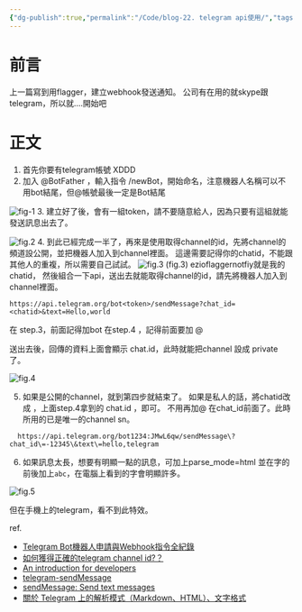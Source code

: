 ```yaml
---
{"dg-publish":true,"permalink":"/Code/blog-22. telegram api使用/","tags":["💻"],"created":"","updated":""}
---
```



# 前言
  上一篇寫到用flagger，建立webhook發送通知。
  公司有在用的就skype跟 telegram，所以就....開始吧
  
# 正文
  1. 首先你要有telegram帳號 XDDD
  2. 加入 @BotFather ，輸入指令 /newBot，開始命名，注意機器人名稱可以不用bot結尾，但@帳號最後一定是Bot結尾

![fig-1](/img/user/Code/blog-22.fig-1.jpg)
  3. 建立好了後，會有一組token，請不要隨意給人，因為只要有這組就能發送訊息出去了。

![fig.2](/img/user/Code/blog-22.fig-2.jpg)
  4. 到此已經完成一半了，再來是使用取得channel的id，先將channel的頻道設公開，並把機器人加入到channel裡面。
這邊需要記得你的chatid，不能跟其他人的重複，所以需要自己試試。
![fig.3](/img/user/Code/blog-22.fig-3.jpg)
(fig.3)
ezioflaggernotfiy就是我的chatid，
然後組合一下api，送出去就能取得channel的id，請先將機器人加入到channel裡面。
```
https://api.telegram.org/bot<token>/sendMessage?chat_id=<chatid>&text=Hello,world
```
<token> 在 step.3，前面記得加bot
<chatid> 在step.4 ，記得前面要加 @

送出去後，回傳的資料上面會顯示 chat.id，此時就能把channel 設成 private了。

![fig.4](/img/user/Code/blog-22.fig-4.jpg)


  5. 如果是公開的channel，就到第四步就結束了。
  如果是私人的話，將chatid改成 ，上面step.4拿到的 chat.id ，即可。
  不用再加@ 在chat_id前面了。此時所用的已是唯一的channel sn。

  ```
    https://api.telegram.org/bot1234:JMwL6qw/sendMessage\?chat_id\=-12345\&text\=hello,telegram
  ```

  6. 如果訊息太長，想要有明顯一點的訊息，可加上parse_mode=html
並在字的前後加上<code>abc</code>，在電腦上看到的字會明顯許多。    

![fig.5](/img/user/Code/blog-22.fig-5.jpg)

但在手機上的telegram，看不到此特效。


ref.
 - [Telegram Bot機器人申請與Webhook指令全紀錄](http://slashview.com/archive2020/20200319.html)
- [如何獲得正確的telegram channel id?？](https://cloud.tencent.com/developer/ask/146200)
- [ An introduction for developers](https://core.telegram.org/bots#botfather)
- [telegram-sendMessage](https://core.telegram.org/bots/api#sendmessage)
- [sendMessage: Send text messages](https://rdrr.io/cran/telegram.bot/man/sendMessage.html)
- [關於 Telegram 上的解析模式（Markdown、HTML）、文字格式](https://tgtw.cc/post-about-parse-mode-of-telegram)
